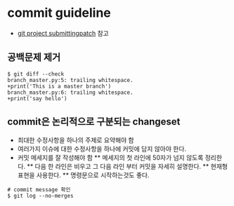 # commit guideline
* [git project submittingpatch](https://github.com/git/git/blob/master/Documentation/SubmittingPatches) 참고 
## 공백문제 제거 
```
$ git diff --check
branch_master.py:5: trailing whitespace.
+print('This is a master branch')  
branch_master.py:6: trailing whitespace.
+print('say hello')  
```

## commit은 논리적으로 구분되는 changeset
* 최대한 수정사항을 하나의 주제로 요약해야 함
* 여러가지 이슈에 대한 수정사항을 하나에 커밋에 담지 않아야 한다. 
* 커밋 메세지를 잘 작성해야 함
** 메세지의 첫 라인에 50자가 넘지 않도록 정리한다. 
** 다음 한 라인은 비우고 그 다음 라인 부터 커밋을 자세히 설명한다. 
** 현재형 표현을 사용한다. 
** 명령문으로 시작하는것도 좋다. 
```
# commit message 확인
$ git log --no-merges
```
